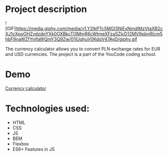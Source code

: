 # Project description
![GIF]https://media.giphy.com/media/v1.Y2lkPTc5MGI3NjExNmdiMzVtaXB2cXJ1cXpoOHZydzdqYXk0OXBkcTl3MmR6cWtmeXFzaSZlcD12MV9pbnRlcm5hbF9naWZfYnlfaWQmY3Q9Zw/01iUqhuV0KdqV47AyD/giphy.gif

The currency calculator allows you to convert PLN exchange rates for EUR and USD currencies.
The project is a part of the YouCode coding school.

# Demo
[Currency calculator](https://katarzynadworak.github.io/currency-calculator/)

# Technologies used:
- HTML
- CSS
- JS
- BEM
- Flexbox
- ES6+ Features in JS
